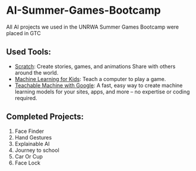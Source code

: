 # AI-Summer-Games-Bootcamp
All AI projects we used in the UNRWA Summer Games Bootcamp were placed in GTC

## Used Tools:
- [Scratch](https://scratch.mit.edu/): Create stories, games, and animations
Share with others around the world.
- [Machine Learning for Kids](https://machinelearningforkids.co.uk): Teach a computer to play a game.
- [Teachable Machine with Google](https://teachablemachine.withgoogle.com): A fast, easy way to create machine learning models for your sites, apps, and more – no expertise or coding required.

## Completed Projects:
1. Face Finder
2. Hand Gestures
3. Explainable AI
4. Journey to school
5. Car Or Cup
6. Face Lock
